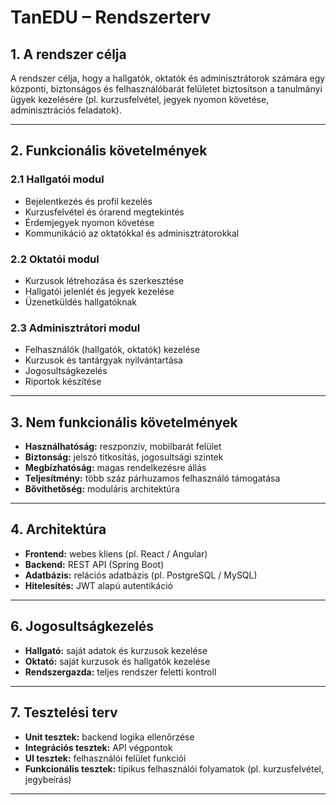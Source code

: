 # TanEDU – Rendszerterv

## 1. A rendszer célja
A rendszer célja, hogy a hallgatók, oktatók és adminisztrátorok számára egy központi, 
biztonságos és felhasználóbarát felületet biztosítson a tanulmányi ügyek kezelésére 
(pl. kurzusfelvétel, jegyek nyomon követése, adminisztrációs feladatok).

---

## 2. Funkcionális követelmények

### 2.1 Hallgatói modul
- Bejelentkezés és profil kezelés
- Kurzusfelvétel és órarend megtekintés
- Érdemjegyek nyomon követése
- Kommunikáció az oktatókkal és adminisztrátorokkal

### 2.2 Oktatói modul
- Kurzusok létrehozása és szerkesztése
- Hallgatói jelenlét és jegyek kezelése
- Üzenetküldés hallgatóknak

### 2.3 Adminisztrátori modul
- Felhasználók (hallgatók, oktatók) kezelése
- Kurzusok és tantárgyak nyilvántartása
- Jogosultságkezelés
- Riportok készítése

---

## 3. Nem funkcionális követelmények
- **Használhatóság:** reszponzív, mobilbarát felület
- **Biztonság:** jelszó titkosítás, jogosultsági szintek
- **Megbízhatóság:** magas rendelkezésre állás
- **Teljesítmény:** több száz párhuzamos felhasználó támogatása
- **Bővíthetőség:** moduláris architektúra

---

## 4. Architektúra
- **Frontend:** webes kliens (pl. React / Angular)
- **Backend:** REST API (Spring Boot)
- **Adatbázis:** relációs adatbázis (pl. PostgreSQL / MySQL)
- **Hitelesítés:** JWT alapú autentikáció

---

## 6. Jogosultságkezelés
- **Hallgató:** saját adatok és kurzusok kezelése
- **Oktató:** saját kurzusok és hallgatók kezelése
- **Rendszergazda:** teljes rendszer feletti kontroll

---

## 7. Tesztelési terv
- **Unit tesztek:** backend logika ellenőrzése
- **Integrációs tesztek:** API végpontok
- **UI tesztek:** felhasználói felület funkciói
- **Funkcionális tesztek:** tipikus felhasználói folyamatok (pl. kurzusfelvétel, jegybeírás)

---